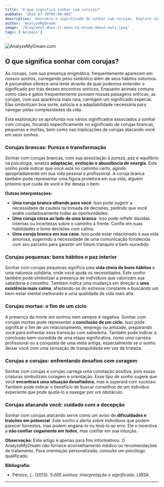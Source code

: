 ```yaml
---
title: 'O que significa sonhar com corujas?'
pubDate: '2024-07-29T05:00:00Z'
description: 'Descubra o significado de sonhar com corujas. Explore interpretações de corujas brancas, corujas pequenas, corujas mortas e muito mais.'
author: 'AnalyzeMyDream'
image: '/blog/what-does-it-mean-to-dream-about-owls.jpeg'
tags: ['Animais']
---
```


![AnalyzeMyDream.com](/blog/what-does-it-mean-to-dream-about-owls.jpeg)

## O que significa sonhar com corujas?

As corujas, com sua presença enigmática, frequentemente aparecem em nossos sonhos, carregando peso simbólico além de seus hábitos noturnos. A psicanálise oferece uma lente através da qual podemos entender o significado por trás desses encontros oníricos. Enquanto animais comuns como cães e gatos frequentemente povoam nossas paisagens oníricas, as corujas, com sua aparência mais rara, carregam um significado especial. Elas simbolizam boa sorte, astúcia e a adaptabilidade necessária para navegar pelas complexidades da vida.

Esta exploração se aprofunda nos vários significados associados a sonhar com corujas, focando especificamente no significado de corujas brancas, pequenas e mortas, bem como nas implicações de corujas atacando você em seus sonhos.

### Corujas brancas: Pureza e transformação

Sonhar com corujas brancas, com sua associação à pureza, paz e equilíbrio na psicologia, sinaliza **adaptação, evolução e abundância de energia**. Este sonho pode indicar que você está no caminho certo, agindo apropriadamente em sua vida pessoal e profissional. A coruja branca também pode representar uma figura protetora em sua vida, alguém próximo que cuida de você e lhe deseja o bem.

**Outras interpretações:**

- **Uma coruja branca olhando para você**: Isso pode sugerir a necessidade de cautela na tomada de decisões, pedindo que você avalie cuidadosamente todas as oportunidades.
- **Uma coruja cinza ao lado de uma branca**: Isso pode refletir dúvidas internas ou incertezas sobre o caminho à frente. Confie em suas habilidades e tome decisões com calma.
- **Uma coruja branca em sua casa**: Isso pode estar relacionado à sua vida amorosa, sugerindo a necessidade de uma comunicação fortalecida com seu parceiro para garantir um futuro tranquilo e bem-sucedido.

### Corujas pequenas: bons hábitos e paz interior

Sonhar com corujas pequenas significa uma **vida cheia de bons hábitos** e uma natureza solidária, onde você ajuda os necessitados. Este sonho também pode simbolizar a presença de indivíduos que valorizam sua sabedoria e conselho. Também indica uma mudança em direção a **uma existência mais calma**, afastando-se do estresse constante e buscando um bem-estar mental melhorado e uma qualidade de vida mais alta.

### Corujas mortas: o fim de um ciclo

A presença da morte em sonhos nem sempre é negativa. Sonhar com corujas mortas pode representar a **conclusão de um ciclo**. Isso pode significar o fim de um relacionamento, emprego ou amizade, preparando você para enfrentar essa transição com sabedoria. Também pode indicar a conclusão bem-sucedida de uma etapa significativa, como uma carreira profissional ou a conquista de uma meta antiga, especialmente se o sonho deixar você com uma sensação de tranquilidade em vez de tristeza.

### Corujas e corujas: enfrentando desafios com coragem

Sonhar com corujas e corujas carrega uma conotação positiva, pois essas criaturas simbolizam coragem e orientação. Esse tipo de sonho sugere que você **encontrará uma situação desafiadora**, mas a superará com sucesso. Também pode indicar o benefício de buscar conselhos de um indivíduo experiente que pode ajudá-lo a navegar por um obstáculo.

### Corujas atacando você: cuidado com a decepção

Sonhar com corujas atacando serve como um aviso de **dificuldades e traições em potencial**. Este sonho o alerta sobre indivíduos que podem parecer honestos, mas podem enganá-lo ou levá-lo ao erro. Ele o incentiva a **não confiar cegamente em todos**, mas confiar em sua intuição.

**Observação:** Este artigo é apenas para fins informativos. O AnalyzeMyDream não fornece aconselhamento médico ou recomendações de tratamento. Para orientação personalizada, consulte um psicólogo qualificado.

**Bibliografia:**

* Pérsico, L. (2013). *5.005 sonhos: interpretação e significado*. LIBSA.

---